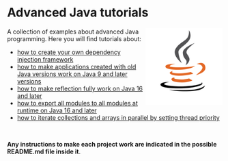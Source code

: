 # Advanced Java tutorials
<a href="https://jjbrt.github.io/advanced-java-tutorials/">
<img src="https://raw.githubusercontent.com/JJBRT/advanced-java-tutorials/master/docs/Java-logo.png" alt="Java-logo.png" height="180px" align="right"/>
</a>

A collection of examples about advanced Java programming. Here you will find tutorials about:

* [how to create your own dependency injection framework](https://dev.to/bw_software/how-to-create-your-own-dependency-injection-framework-o2l)
* [how to make applications created with old Java versions work on Java 9 and later versions](https://dev.to/bw_software/making-applications-created-with-old-java-versions-work-on-java-9-and-later-versions-19ld)
* [how to make reflection fully work on Java 16 and later](https://dev.to/jjbrt/how-to-make-reflection-fully-work-on-jdk-16-and-later-ihp)
* [how to export all modules to all modules at runtime on Java 16 and later](https://dev.to/jjbrt/how-to-avoid-resorting-to-add-exports-and-add-opens-in-jdk-16-and-later-j3m)
* [how to iterate collections and arrays in parallel by setting thread priority](https://dev.to/bw_software/iterating-collections-and-arrays-in-parallel-5acg)

<br/>

**Any instructions to make each project work are indicated in the possible README.md file inside it**.